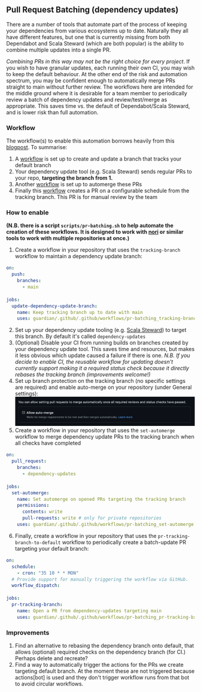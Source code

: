 ## Pull Request Batching (dependency updates)

There are a number of tools that automate part of the process of keeping your dependencies from various ecosystems up to date. 
Naturally they all have different features, but one that is currently missing from both Dependabot and Scala Steward
(which are both popular) is the ability to combine multiple updates into a single PR.

*Combining PRs in this way may not be the right choice for every project*. If you wish to have granular updates, each running
their own CI, you may wish to keep the default behaviour. At the other end of the risk and automation spectrum, you may
be confident enough to automatically merge PRs straight to main without further review. The workflows here are 
intended for the middle ground where it is desirable for a team member to periodically review a batch of dependency updates
and review/test/merge as appropriate. This saves time vs. the default of Dependabot/Scala Steward, and is lower risk than full automation.

### Workflow

The workflow(s) to enable this automation borrows heavily from this [blogpost](https://alejandrohdezma.com/blog/updating-multiple-repositories-with-scala-steward-and-github-actions).
To summarise:
1. A [workflow](../pr-batching_tracking-branch.yml) is set up to create and update a branch that tracks your default branch 
2. Your dependency update tool (e.g. Scala Steward) sends regular PRs to your repo, **targeting the branch from 1.**
3. Another [workflow](../pr-batching_set-automerge.yml) is set up to automerge these PRs
4. Finally this [workflow](../pr-batching_pr-tracking-branch-to-default.yml) creates a PR on a configurable schedule from the tracking branch. This PR is for manual review by the team

### How to enable
**(N.B. there is a script `scripts/pr-batching.sh` to help automate the creation of these workflows. It is designed to work with [nori](https://github.com/Financial-Times/nori) or similar tools to work with multiple repositories at once.)**
1. Create a workflow in your repository that uses the `tracking-branch` workflow to maintain a dependency update branch:
```yaml
on:
  push:
    branches:
      - main

jobs:
  update-dependency-update-branch:
    name: Keep tracking branch up to date with main
    uses: guardian/.github/.github/workflows/pr-batching_tracking-branch.yml@v1
```
2. Set up your dependency update tooling (e.g. [Scala Steward](https://github.com/guardian/scala-steward-public-repos)) to target this branch. By default it's called `dependency-updates`
3. (Optional) Disable your CI from running builds on branches created by your dependency update tool. This saves time and resources, but makes it less obvious which update caused a failure if there is one. *N.B. If you decide to enable CI, the reusable workflow for updating doesn't currently support making it a required status check because it directly rebases the tracking branch (improvements welcome!)*
4. Set up branch protection on the tracking branch (no specific settings are required) and enable auto-merge on your repository (under General settings):
![auto-merge-setting.png](auto-merge-setting.png)
5. Create a workflow in your repository that uses the `set-automerge` workflow to merge dependency update PRs to the tracking branch when all checks have completed
```yaml
on:
  pull_request:
    branches:
      - dependency-updates

jobs:
  set-automerge:
    name: Set automerge on opened PRs targeting the tracking branch
    permissions:
      contents: write
      pull-requests: write # only for private repositories
    uses: guardian/.github/.github/workflows/pr-batching_set-automerge.yml@v1.0.2
```
6. Finally, create a workflow in your repository that uses the `pr-tracking-branch-to-default` workflow to periodically create a batch-update PR targeting your default branch:
```yaml
on:
  schedule:
    - cron: "35 10 * * MON"
  # Provide support for manually triggering the workflow via GitHub.
  workflow_dispatch:

jobs:
  pr-tracking-branch:
    name: Open a PR from dependency-updates targeting main
    uses: guardian/.github/.github/workflows/pr-batching_pr-tracking-branch-to-default.yml@v1.0.2
```

### Improvements
1. Find an alternative to rebasing the dependency branch onto default, that allows (optional) required checks on the dependency branch (for CI.) Perhaps delete and recreate?
2. Find a way to automatically trigger the actions for the PRs we create targeting default branch. At the moment these are not triggered because actions[bot] is used and they don't trigger workflow runs from that bot to avoid circular workflows.
